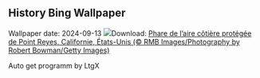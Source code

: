 ## History Bing Wallpaper
Wallpaper date: 2024-09-13
![](https://www.bing.com/th?id=OHR.PointReyes_FR-FR0377202822_UHD.jpg&w=1000)Download: [Phare de l’aire côtière protégée de Point Reyes, Californie, États-Unis (© RMB Images/Photography by Robert Bowman/Getty Images)](https://www.bing.com/th?id=OHR.PointReyes_FR-FR0377202822_UHD.jpg)

Auto get programm by LtgX
